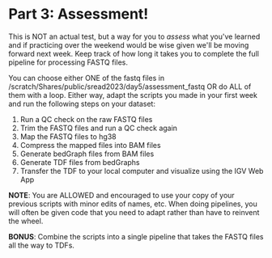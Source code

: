 # Part 3: Assessment!
This is NOT an actual test, but a way for you to *assess* what you've learned and if practicing over the weekend would be wise given we'll be moving forward next week. Keep track of how long it takes you to complete the full pipeline for processing FASTQ files. 

You can choose either ONE of the fastq files in /scratch/Shares/public/sread2023/day5/assessment_fastq OR do ALL of them with a loop. Either way, adapt the scripts you made in your first week and run the following steps on your dataset:
1.	Run a QC check on the raw FASTQ files
2.	Trim the FASTQ files and run a QC check again
3.	Map the FASTQ files to hg38
4.	Compress the mapped files into BAM files
5.	Generate bedGraph files from BAM files
6.	Generate TDF files from bedGraphs 
7.	Transfer the TDF to your local computer and visualize using the IGV Web App

**NOTE**: You are ALLOWED and encouraged to use your copy of your previous scripts with minor edits of names, etc. When doing pipelines, you will often be given code that you need to adapt rather than have to reinvent the wheel.

**BONUS**: Combine the scripts into a single pipeline that takes the FASTQ files all the way to TDFs. 

